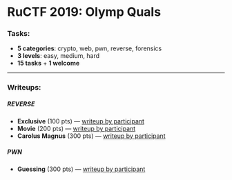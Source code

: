 # RuCTF 2019: Olymp Quals

### Tasks:

- **5 categories**: crypto, web, pwn, reverse, forensics
- **3 levels**: easy, medium, hard
- **15 tasks** + **1 welcome**

***

### Writeups:

##### REVERSE

- **Exclusive** (100 pts) — [writeup by participant](https://github.com/rakovskij-stanislav/RuCTF_Olymp_2019_Writeups/blob/master/Exclusive/Exclusive.ipynb)
- **Movie** (200 pts) — [writeup by participant](https://github.com/rakovskij-stanislav/RuCTF_Olymp_2019_Writeups/blob/master/movie/movie.ipynb)
- **Carolus Magnus** (300 pts) — [writeup by participant](https://github.com/sibears/writeups/tree/master/RuctfOlymp2019/rev300)

##### PWN

- **Guessing** (300 pts) — [writeup by participant](https://github.com/sibears/writeups/tree/master/RuctfOlymp2019/pwn300)
